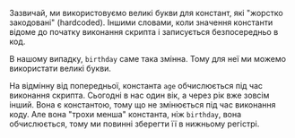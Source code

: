 Зазвичай, ми використовуємо великі букви для констант, які "жорстко закодовані" (hardcoded). Іншими словами, коли значення константи відоме до початку виконання скрипта і записується безпосередньо в код.

В нашому випадку, `birthday` саме така змінна. Тому для неї ми можемо використати великі букви.

На відмінну від попередньої, константа `age` обчислюється під час виконання скрипта. Сьогодні в нас один вік, а через рік вже зовсім інший. Вона є константою, тому що не змінюється під час виконання коду. Але вона "трохи менша" константа, ніж `birthday`, вона обчислюється, тому ми повинні зберегти її в нижньому регістрі.